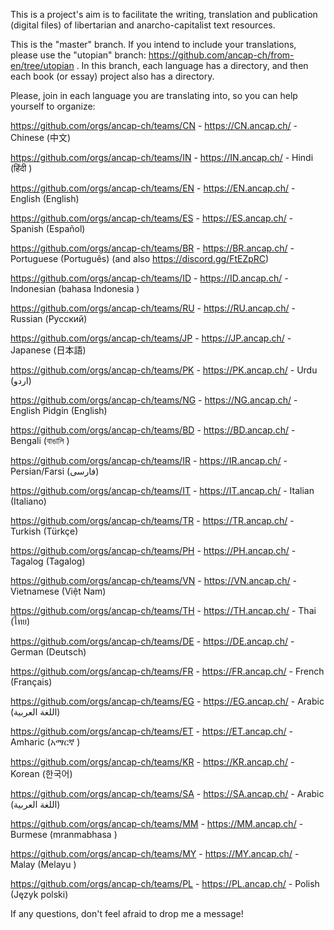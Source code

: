 This is a project's aim is to facilitate the writing, translation and publication (digital files) of libertarian and anarcho-capitalist text resources.

This is the "master" branch. If you intend to include your translations, please use the "utopian" branch: https://github.com/ancap-ch/from-en/tree/utopian . In this branch, each language has a directory, and then each book (or essay) project also has a directory.

Please, join in each language you are translating into, so you can help yourself to organize:

https://github.com/orgs/ancap-ch/teams/CN - https://CN.ancap.ch/ - Chinese (中文)

https://github.com/orgs/ancap-ch/teams/IN - https://IN.ancap.ch/ - Hindi (हिंदी )

https://github.com/orgs/ancap-ch/teams/EN - https://EN.ancap.ch/ - English (English)

https://github.com/orgs/ancap-ch/teams/ES - https://ES.ancap.ch/ - Spanish (Español)

https://github.com/orgs/ancap-ch/teams/BR - https://BR.ancap.ch/ - Portuguese (Português) (and also https://discord.gg/FtEZpRC)

https://github.com/orgs/ancap-ch/teams/ID - https://ID.ancap.ch/ - Indonesian (bahasa Indonesia )

https://github.com/orgs/ancap-ch/teams/RU - https://RU.ancap.ch/ - Russian (Русский)

https://github.com/orgs/ancap-ch/teams/JP - https://JP.ancap.ch/ - Japanese (日本語)

https://github.com/orgs/ancap-ch/teams/PK - https://PK.ancap.ch/ - Urdu (اردو)

https://github.com/orgs/ancap-ch/teams/NG - https://NG.ancap.ch/ - English Pidgin (English)

https://github.com/orgs/ancap-ch/teams/BD - https://BD.ancap.ch/ - Bengali (বাঙালি )

https://github.com/orgs/ancap-ch/teams/IR - https://IR.ancap.ch/ - Persian/Farsi (فارسی)

https://github.com/orgs/ancap-ch/teams/IT - https://IT.ancap.ch/ - Italian (Italiano)

https://github.com/orgs/ancap-ch/teams/TR - https://TR.ancap.ch/ - Turkish (Türkçe)

https://github.com/orgs/ancap-ch/teams/PH - https://PH.ancap.ch/ - Tagalog (Tagalog)

https://github.com/orgs/ancap-ch/teams/VN - https://VN.ancap.ch/ - Vietnamese (Việt Nam)

https://github.com/orgs/ancap-ch/teams/TH - https://TH.ancap.ch/ - Thai (ไทย)

https://github.com/orgs/ancap-ch/teams/DE - https://DE.ancap.ch/ - German (Deutsch)

https://github.com/orgs/ancap-ch/teams/FR - https://FR.ancap.ch/ - French (Français)

https://github.com/orgs/ancap-ch/teams/EG - https://EG.ancap.ch/ - Arabic (اللغة العربية)

https://github.com/orgs/ancap-ch/teams/ET - https://ET.ancap.ch/ - Amharic (አማርኛ )

https://github.com/orgs/ancap-ch/teams/KR - https://KR.ancap.ch/ - Korean (한국어)

https://github.com/orgs/ancap-ch/teams/SA - https://SA.ancap.ch/ - Arabic (اللغة العربية)

https://github.com/orgs/ancap-ch/teams/MM - https://MM.ancap.ch/ - Burmese (mranmabhasa )

https://github.com/orgs/ancap-ch/teams/MY - https://MY.ancap.ch/ - Malay (Melayu )

https://github.com/orgs/ancap-ch/teams/PL - https://PL.ancap.ch/ - Polish (Język polski)


If any questions, don't feel afraid to drop me a message!
